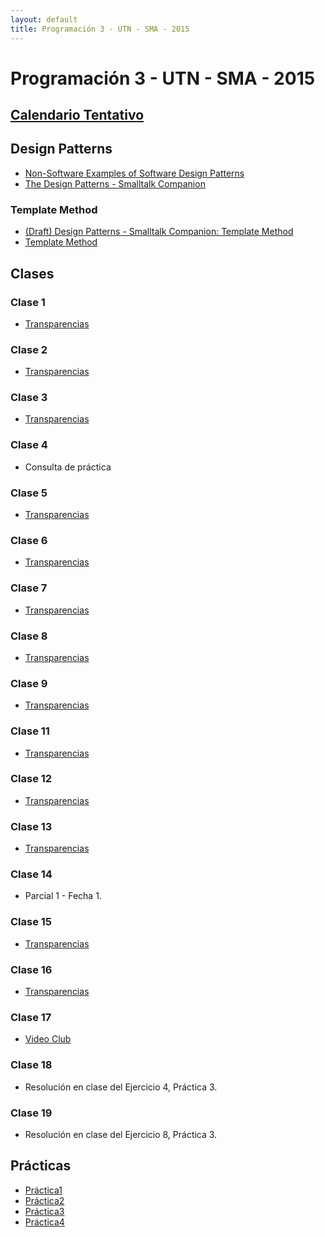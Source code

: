 ```yaml
---
layout: default
title: Programación 3 - UTN - SMA - 2015
---
```


# Programación 3 - UTN - SMA - 2015

## [Calendario Tentativo](material/CalendarioTentativo2doSemestre.pdf)


## Design Patterns
  * [Non-Software Examples of Software Design Patterns](http://wwwswt.informatik.uni-rostock.de/deutsch/Lehre/Uebung/Beispiele/PatternExamples/patexamples.htm)
  * [The Design Patterns - Smalltalk Companion](http://content.yudu.com/Library/A1osj1/TheDesignPatternSmal/resources/83.htm)

### Template Method
  * [(Draft) Design Patterns - Smalltalk Companion: Template Method](material/DesignPatternsSmalltalkCompanion_TemplateMethod.pdf)
  * [Template Method](http://www.oodesign.com/template-method-pattern.html)

## Clases

### Clase 1
  * [Transparencias](material/Clase01.pdf)

### Clase 2
  * [Transparencias](material/Clase02.pdf)

### Clase 3
  * [Transparencias](material/Clase03.pdf)

### Clase 4
  * Consulta de práctica

### Clase 5
  * [Transparencias](material/Clase05.pdf)

### Clase 6
  * [Transparencias](material/Clase06.pdf)

### Clase 7
  * [Transparencias](material/Clase07.pdf)

### Clase 8
  * [Transparencias](material/Clase08.pdf)

### Clase 9
  * [Transparencias](material/Clase09.pdf)

### Clase 11
  * [Transparencias](material/Clase11.pdf)

### Clase 12
  * [Transparencias](material/Clase12.pdf)

### Clase 13
  * [Transparencias](material/Clase13.pdf)

### Clase 14
  * Parcial 1 - Fecha 1.

### Clase 15
  * [Transparencias](material/Clase15.pdf)

### Clase 16
  * [Transparencias](material/Clase16.pdf)

### Clase 17
  * [Video Club](material/VideoClub.pdf)

### Clase 18
  * Resolución en clase del Ejercicio 4, Práctica 3.

### Clase 19
  * Resolución en clase del Ejercicio 8, Práctica 3.

## Prácticas
  * [Práctica1](material/Practica1.pdf)
  * [Práctica2](material/Practica2.pdf)
  * [Práctica3](material/Practica3.pdf)
  * [Práctica4](material/Practica4.pdf)

